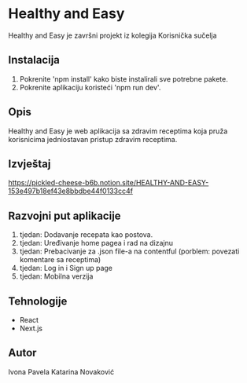 # Healthy and Easy
Healthy and Easy je završni projekt iz kolegija Korisnička sučelja

## Instalacija
1. Pokrenite 'npm install' kako biste instalirali sve potrebne pakete.
2. Pokrenite aplikaciju koristeći 'npm run dev'.

## Opis
Healthy and Easy je web aplikacija sa zdravim receptima koja pruža korisnicima jedniostavan pristup zdravim receptima.

## Izvještaj
https://pickled-cheese-b6b.notion.site/HEALTHY-AND-EASY-153e497b18ef43e8bbdbe44f0133cc4f

## Razvojni put aplikacije 
1. tjedan: Dodavanje recepata kao postova.
2. tjedan: Uređivanje home pagea i rad na dizajnu
3. tjedan: Prebacivanje za .json file-a na contentful (porblem: povezati komentare sa receptima)
4. tjedan: Log in i Sign up page
5. tjedan: Mobilna verzija

## Tehnologije
- React
- Next.js

## Autor
Ivona Pavela
Katarina Novaković





